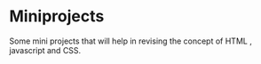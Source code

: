 # Miniprojects
Some mini projects that will help in revising the concept of HTML , javascript and CSS.
